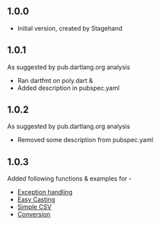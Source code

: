 ## 1.0.0
- Initial version, created by Stagehand
## 1.0.1 
As suggested by pub.dartlang.org analysis
- Ran dartfmt on poly.dart & 
- Added description in pubspec.yaml
## 1.0.2
As suggested by pub.dartlang.org analysis
- Removed some description from pubspec.yaml
## 1.0.3
Added following functions & examples for - 
* [Exception handling](example/exception_handling.dart)
* [Easy Casting](example/easy_casting.dart)
* [Simple CSV](example/simple_csv.dart)
* [Conversion](example/conversion.dart)


